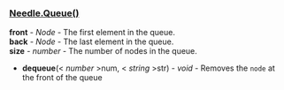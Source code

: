 
### <a href="#needle.queue" name="needle.queue">Needle.Queue()</a>
**front** - *Node* -  The first element in the queue.<br />
**back** - *Node* -  The last element in the queue.<br />
**size** - *number* -  The number of nodes in the queue.<br />

 - **dequeue**(< _number_ >num, < _string_ >str) - *void* - Removes the `node` at the front of the queue
